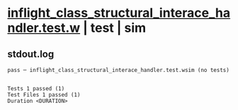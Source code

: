 # [inflight_class_structural_interace_handler.test.w](../../../../../examples/tests/valid/inflight_class_structural_interace_handler.test.w) | test | sim

## stdout.log
```log
pass ─ inflight_class_structural_interace_handler.test.wsim (no tests)
 
 
Tests 1 passed (1)
Test Files 1 passed (1)
Duration <DURATION>
```

